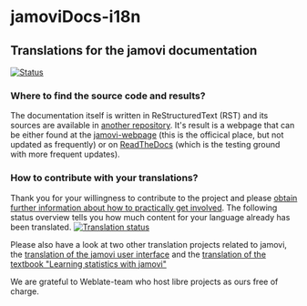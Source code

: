 # jamoviDocs-i18n

## Translations for the jamovi documentation
[![Status](https://hosted.weblate.org/widgets/jamovidocs/-/svg-badge.svg)](https://hosted.weblate.org/engage/jamovidocs/)

### Where to find the source code and results?
The documentation itself is written in ReStructuredText (RST) and its sources are available in [another repository](https://github.com/sjentsch/jamoviDocs). It's result is a webpage that can be either found at the [jamovi-webpage](https://docs.jamovi.org) (this is the officical place, but not updated as frequently) or on [ReadTheDocs](https://jamovi.readthedocs.org) (which is the testing ground with more frequent updates).

### How to contribute with your translations?
Thank you for your willingness to contribute to the project and please [obtain further information about how to practically get involved](https://hosted.weblate.org/engage/jamovidocs/). The following status overview tells you how much content for your language already has been translated.
<a href="https://hosted.weblate.org/engage/jamovidocs/">
<img src="https://hosted.weblate.org/widgets/jamovidocs/-/multi-auto.svg" alt="Translation status" />
</a>

Please also have a look at two other translation projects related to jamovi, the [translation of the jamovi user interface](https://hosted.weblate.org/engage/jamovi/) and the [translation of the textbook "Learning statistics with jamovi"](https://hosted.weblate.org/engage/lsjdocs/)

We are grateful to Weblate-team who host libre projects as ours free of charge.
